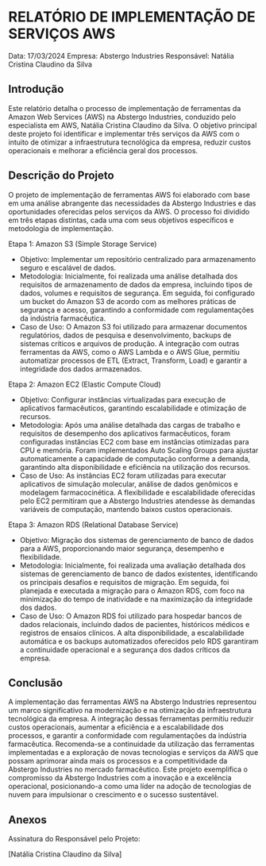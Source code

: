 # RELATÓRIO DE IMPLEMENTAÇÃO DE SERVIÇOS AWS

Data: 17/03/2024
Empresa: Abstergo Industries 
Responsável: Natália Cristina Claudino da Silva

## Introdução
Este relatório detalha o processo de implementação de ferramentas da Amazon Web Services (AWS) na Abstergo Industries, conduzido pelo especialista em AWS, Natália Cristina Claudino da Silva. O objetivo principal deste projeto foi identificar e implementar três serviços da AWS com o intuito de otimizar a infraestrutura tecnológica da empresa, reduzir custos operacionais e melhorar a eficiência geral dos processos.

## Descrição do Projeto
O projeto de implementação de ferramentas AWS foi elaborado com base em uma análise abrangente das necessidades da Abstergo Industries e das oportunidades oferecidas pelos serviços da AWS. O processo foi dividido em três etapas distintas, cada uma com seus objetivos específicos e metodologia de implementação.

Etapa 1: Amazon S3 (Simple Storage Service)
- Objetivo: Implementar um repositório centralizado para armazenamento seguro e escalável de dados.
- Metodologia: Inicialmente, foi realizada uma análise detalhada dos requisitos de armazenamento de dados da empresa, incluindo tipos de dados, volumes e requisitos de segurança. Em seguida, foi configurado um bucket do Amazon S3 de acordo com as melhores práticas de segurança e acesso, garantindo a conformidade com regulamentações da indústria farmacêutica.
- Caso de Uso: O Amazon S3 foi utilizado para armazenar documentos regulatórios, dados de pesquisa e desenvolvimento, backups de sistemas críticos e arquivos de produção. A integração com outras ferramentas da AWS, como o AWS Lambda e o AWS Glue, permitiu automatizar processos de ETL (Extract, Transform, Load) e garantir a integridade dos dados armazenados.

Etapa 2: Amazon EC2 (Elastic Compute Cloud) 
- Objetivo: Configurar instâncias virtualizadas para execução de aplicativos farmacêuticos, garantindo escalabilidade e otimização de recursos.
- Metodologia: Após uma análise detalhada das cargas de trabalho e requisitos de desempenho dos aplicativos farmacêuticos, foram configuradas instâncias EC2 com base em instâncias otimizadas para CPU e memória. Foram implementados Auto Scaling Groups para ajustar automaticamente a capacidade de computação conforme a demanda, garantindo alta disponibilidade e eficiência na utilização dos recursos.
- Caso de Uso: As instâncias EC2 foram utilizadas para executar aplicativos de simulação molecular, análise de dados genômicos e modelagem farmacocinética. A flexibilidade e escalabilidade oferecidas pelo EC2 permitiram que a Abstergo Industries atendesse às demandas variáveis de computação, mantendo baixos custos operacionais.

Etapa 3: Amazon RDS (Relational Database Service)
- Objetivo: Migração dos sistemas de gerenciamento de banco de dados para a AWS, proporcionando maior segurança, desempenho e flexibilidade.
- Metodologia: Inicialmente, foi realizada uma avaliação detalhada dos sistemas de gerenciamento de banco de dados existentes, identificando os principais desafios e requisitos de migração. Em seguida, foi planejada e executada a migração para o Amazon RDS, com foco na minimização do tempo de inatividade e na maximização da integridade dos dados.
- Caso de Uso: O Amazon RDS foi utilizado para hospedar bancos de dados relacionais, incluindo dados de pacientes, históricos médicos e registros de ensaios clínicos. A alta disponibilidade, a escalabilidade automática e os backups automatizados oferecidos pelo RDS garantiram a continuidade operacional e a segurança dos dados críticos da empresa.



## Conclusão
A implementação das ferramentas AWS na Abstergo Industries representou um marco significativo na modernização e na otimização da infraestrutura tecnológica da empresa. A integração dessas ferramentas permitiu reduzir custos operacionais, aumentar a eficiência e a escalabilidade dos processos, e garantir a conformidade com regulamentações da indústria farmacêutica. Recomenda-se a continuidade da utilização das ferramentas implementadas e a exploração de novas tecnologias e serviços da AWS que possam aprimorar ainda mais os processos e a competitividade da Abstergo Industries no mercado farmacêutico. Este projeto exemplifica o compromisso da Abstergo Industries com a inovação e a excelência operacional, posicionando-a como uma líder na adoção de tecnologias de nuvem para impulsionar o crescimento e o sucesso sustentável.

## Anexos

Assinatura do Responsável pelo Projeto:

[Natália Cristina Claudino da Silva]